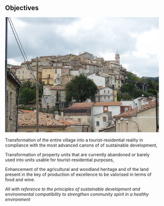 ## Objectives

![Image of SGL](/masonry/1/DSCN7236.jpg)

Transformation of the entire village into a tourist-residential reality in compliance with the most advanced canons of
of sustainable development,

Transformation of property units that are currently abandoned or barely used into
units usable for tourist-residential purposes,

Enhancement of the agricultural and woodland heritage and of the land present in the key of
production of excellence to be valorised in terms of food and wine.

_All with reference to the principles of sustainable development and environmental compatibility
to strengthen community spirit in a healthy environment_